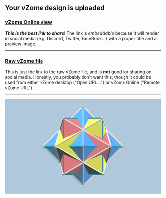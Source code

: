 ## Your vZome design is uploaded

### [vZome Online view][embed]

***This is the best link to share***!  The link is *embeddable* because it will render in social media (e.g. Discord, Twitter, FaceBook...) with a proper title and a preview image.

---

### [Raw vZome file][raw]

This is just the link to the raw vZome file, and is **not** good for
sharing on social media.
Honestly, you probably don't want this, though it could be used from either
vZome desktop ("Open URL...") or vZome Online ("Remote vZome URL").

---

![Image](<24-vertex-3-octahedra.png>)


[embed]: <https://vzome.com/app/embed.py?url=https://raw.githubusercontent.com/John-Kostick/vzome-sharing/main/2021/10/30/14-09-28-24-vertex-3-octahedra/24-vertex-3-octahedra.vZome>
[raw]: <https://raw.githubusercontent.com/John-Kostick/vzome-sharing/main/2021/10/30/14-09-28-24-vertex-3-octahedra/24-vertex-3-octahedra.vZome>
